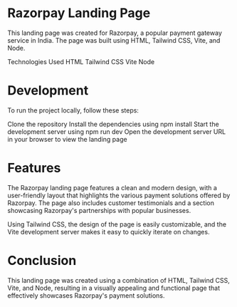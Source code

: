 # Razorpay Landing Page
This landing page was created for Razorpay, a popular payment gateway service in India. The page was built using HTML, Tailwind CSS, Vite, and Node.

Technologies Used
HTML
Tailwind CSS
Vite
Node
# Development
To run the project locally, follow these steps:

 Clone the repository
Install the dependencies using npm install
Start the development server using npm run dev
Open the development server URL in your browser to view the landing page
# Features
The Razorpay landing page features a clean and modern design, with a user-friendly layout that highlights the various payment solutions offered by Razorpay. The page also includes customer testimonials and a section showcasing Razorpay's partnerships with popular businesses.

Using Tailwind CSS, the design of the page is easily customizable, and the Vite development server makes it easy to quickly iterate on changes.

# Conclusion
This landing page was created using a combination of HTML, Tailwind CSS, Vite, and Node, resulting in a visually appealing and functional page that effectively showcases Razorpay's payment solutions.
